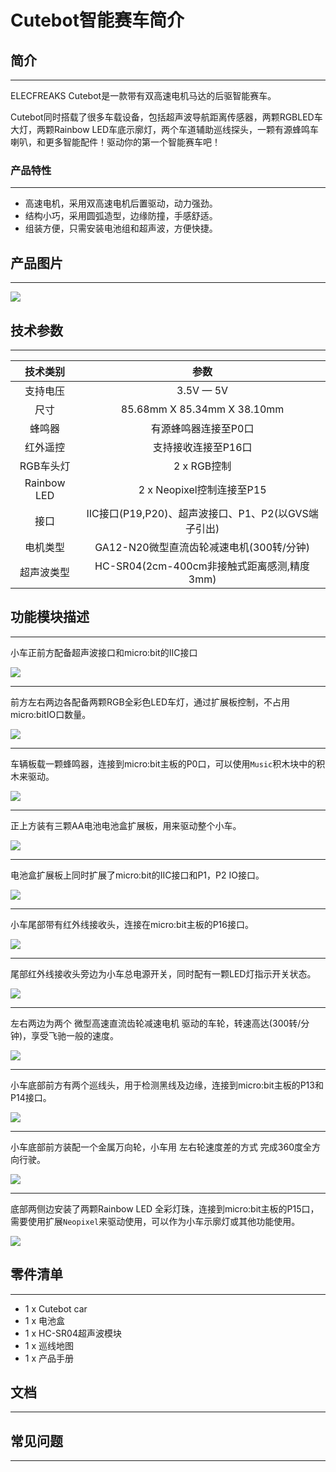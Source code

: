 # Cutebot智能赛车简介

## 简介  
---

ELECFREAKS Cutebot是一款带有双高速电机马达的后驱智能赛车。

Cutebot同时搭载了很多车载设备，包括超声波导航距离传感器，两颗RGBLED车大灯，两颗Rainbow LED车底示廓灯，两个车道辅助巡线探头，一颗有源蜂鸣车喇叭，和更多智能配件！驱动你的第一个智能赛车吧！

### 产品特性
---

- 高速电机，采用双高速电机后置驱动，动力强劲。
- 结构小巧，采用圆弧造型，边缘防撞，手感舒适。
- 组装方便，只需安装电池组和超声波，方便快捷。
 
## 产品图片
---
![](./images/cutebot_01_01.jpg)

## 技术参数
---

|技术类别 |参数|
|:-:|:-:|
|支持电压| 3.5V — 5V |
| 尺寸 |85.68mm X 85.34mm X 38.10mm|
|蜂鸣器|有源蜂鸣器连接至P0口|
|红外遥控|支持接收连接至P16口|
|RGB车头灯|2 x RGB控制|
|Rainbow LED|2 x Neopixel控制连接至P15|
| 接口 |IIC接口(P19,P20)、超声波接口、P1、P2(以GVS端子引出)|
| 电机类型 |GA12-N20微型直流齿轮减速电机(300转/分钟)|
| 超声波类型 |HC-SR04(2cm-400cm非接触式距离感测,精度3mm)|

## 功能模块描述
---
小车正前方配备超声波接口和micro:bit的IIC接口

![](./images/cutebot_01_02.jpg)

- - - - -

前方左右两边各配备两颗RGB全彩色LED车灯，通过扩展板控制，不占用micro:bitIO口数量。

![](./images/cutebot_01_03.jpg)

- - - - -

车辆板载一颗蜂鸣器，连接到micro:bit主板的P0口，可以使用`Music`积木块中的积木来驱动。


![](./images/cutebot_01_13.jpg)

- - - - -

正上方装有三颗AA电池电池盒扩展板，用来驱动整个小车。

![](./images/cutebot_01_04.jpg)

- - - - -

电池盒扩展板上同时扩展了micro:bit的IIC接口和P1，P2 IO接口。

![](./images/cutebot_01_05.jpg)

- - - - -

小车尾部带有红外线接收头，连接在micro:bit主板的P16接口。

![](./images/cutebot_01_06.jpg)

- - - - -

尾部红外线接收头旁边为小车总电源开关，同时配有一颗LED灯指示开关状态。

![](./images/cutebot_01_07.jpg)

- - - - -

左右两边为两个 微型高速直流齿轮减速电机 驱动的车轮，转速高达(300转/分钟)，享受飞驰一般的速度。

![](./images/cutebot_01_08.jpg)

- - - - -

小车底部前方有两个巡线头，用于检测黑线及边缘，连接到micro:bit主板的P13和P14接口。

![](./images/cutebot_01_09.jpg)

- - - - -

小车底部前方装配一个金属万向轮，小车用 左右轮速度差的方式 完成360度全方向行驶。

![](./images/cutebot_01_10.jpg)

- - - - -

底部两侧边安装了两颗Rainbow LED 全彩灯珠，连接到micro:bit主板的P15口，需要使用扩展`Neopixel`来驱动使用，可以作为小车示廓灯或其他功能使用。

![](./images/cutebot_01_11.jpg)
## 零件清单
---

- 1 x Cutebot car
- 1 x 电池盒
- 1 x HC-SR04超声波模块
- 1 x 巡线地图
- 1 x 产品手册

## 文档
---

## 常见问题
---
